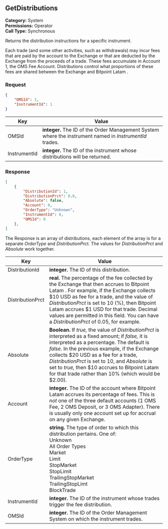 ## GetDistributions

**Category:** System<br />**Permissions:** Operator<br />**Call Type:** Synchronous

Returns the distribution instructions for a specific instrument.

Each trade (and some other activities, such as withdrawals) may incur fees that are paid by the account to the Exchange or that are deducted by the Exchange from the proceeds of a trade. These fees accumulate in Account 1, the OMS Fee Account. Distributions control what proportions of these fees are shared between the Exchange and Bitpoint Latam .

### Request

```json
{
    "OMSId": 1,
    "InstrumentId": 1
}
```

| Key          | Value                                                        |
| ------------ | ------------------------------------------------------------ |
| OMSId        | **integer.** The ID of the Order Management System where the instrument named in *InstrumentId* trades. |
| InstrumentId | **integer.** The ID of the instrument whose distributions will be returned. |

### Response

```json
[
    {
        "DistributionId": 1,
        "DistributionPrct": 0.0,
        "Absolute": false,
        "Account": 0,
        "OrderType": "Unknown",
        "InstrumentId": 0,
        "OMSId": 0
    },
]
```

The Response is an array of distributions, each element of the array is for a separate *OrderType* and *DistributionPrct.* The values for *DistributionPrct* and *Absolute* work together.

| Key              | Value                                                        |
| ---------------- | ------------------------------------------------------------ |
| DistributionId   | **integer.** The ID of this distribution.                    |
| DistributionPrct | **real.** The percentage of the fee collected by the Exchange that then accrues to Bitpoint Latam . For example, if the Exchange collects $10 USD as fee for a trade, and the value of *DistributionPrct* is set to 10 (%), then Bitpoint Latam  accrues $1 USD for that trade. Decimal values are permitted in this field. You can have a *DistributionPrct* of 0.05, for example. |
| Absolute         | **Boolean.** If *true,* the value of *DistributionPrct* is interpreted as a fixed amount; if *false,* it is interpreted as a percentage. The default is *false.* In the previous example, if the Exchange collects $20 USD as a fee for a trade, *DistributionPrct* is set to 10, and *Absolute* is set to *true,* then $10 accrues to Bitpoint Latam  for that trade rather than 10% (which would be $2.00). |
| Account          | **integer.** The ID of the account where Bitpoint Latam  accrues its percentage of fees. This is *not* one of the three default accounts (1 OMS Fee, 2 OMS Deposit, or 3 OMS Adapter). There is usually only one account set up for accrual on any given Exchange. |
| OrderType        | **string.** The type of order to which this distribution pertains. One of:<br />Unknown<br />All Order Types<br />Market<br />Limit<br />StopMarket<br />StopLimit<br />TrailingStopMarket<br />TrailingStopLimt<br />BlockTrade |
| InstrumentId     | **integer.** The ID of the instrument whose trades trigger the fee distribution. |
| OMSId            | **integer.** The ID of the Order Management System on which the instrument trades. |


